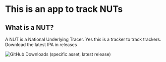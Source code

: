 #  This is an app to track NUTs

## What is a NUT?
A NUT is a National Underlying Tracer.
Yes this is a tracker to track trackers.
Download the latest IPA in releases

![GitHub Downloads (specific asset, latest release)](https://img.shields.io/github/downloads/LiamPalmqvist/NutButton/latest/latest.ipa)


